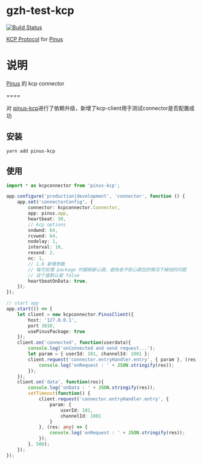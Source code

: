 gzh-test-kcp
============

[![Build Status][1]][2]

[1]: https://api.travis-ci.org/leenjewel/node-kcp.svg?branch=master
[2]: https://travis-ci.org/leenjewel/node-kcp


[KCP Protocol](https://github.com/skywind3000/kcp) for [Pinus](https://github.com/node-pinus/pinus)

说明
============

[Pinus](https://github.com/node-pinus/pinus) 的 kcp connector

====

对 [pinus-kcp](https://github.com/bruce48x/pinus-kcp)进行了依赖升级，新增了kcp-client用于测试connector是否配置成功

## 安装

`yarn add pinus-kcp`

## 使用

```typescript
import * as kcpconnector from 'pinus-kcp';

app.configure('production|development', 'connector', function () {
    app.set('connectorConfig', {
        connector: kcpconnector.Connector,
        app: pinus.app,
        heartbeat: 30,
        // kcp options
        sndwnd: 64,
        rcvwnd: 64,
        nodelay: 1,
        interval: 10,
        resend: 2,
        nc: 1,
        // 1.0 新增参数
        // 每次处理 package 时都刷新心跳，避免收不到心跳包的情况下掉线的问题
        // 这个值默认是 false
        heartbeatOnData: true,  
    });
});

// start app
app.start(() => {
    let client = new kcpconnector.PinusClient({
        host: '127.0.0.1',
        port 3010, 
        usePinusPackage: true
    });
    client.on('connected', function(userdata){
        console.log('onConnected and send request...');
        let param = { userId: 101, channelId: 1001 };
        client.request('connector.entryHandler.entry', { param }, (res: any) => {
            console.log('onRequest : ' + JSON.stringify(res));
        });
    });
    client.on('data', function(res){
        console.log('onData : ' + JSON.stringify(res));
        setTimeout(function() {
            client.request('connector.entryHandler.entry', {
                param: {
                    userId: 101,
                    channelId: 1001
                }
            }, (res: any) => {
                console.log('onRequest : ' + JSON.stringify(res));
            });
        }, 500);
    });
});
```
